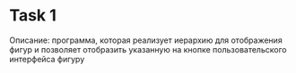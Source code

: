 # Task 1
Описание: программа, которая реализует иерархию для отображения фигур и позволяет отобразить указанную на кнопке пользовательского интерфейса фигуру


